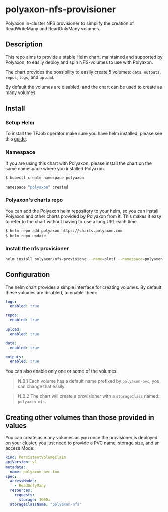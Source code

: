 # polyaxon-nfs-provisioner

Polyaxon in-cluster NFS provisioner to simplify the creation of ReadWriteMany and ReadOnlyMany volumes.


## Description

This repo aims to provide a stable Helm chart, maintained and supported by Polyaxon, to easily deploy and spin NFS-volumes to use with Polyaxon.

The chart provides the possibility to easily create 5 volumes: `data`, `outputs`, `repos`, `logs`, and `upload`. 

By default the volumes are disabled, and the chart can be used to create as many volumes.

## Install

### Setup Helm

To install the TFJob operator make sure you have helm installed, please see this [guide](https://docs.polyaxon.com/guides/setup-helm/).

### Namespace

If you are using this chart with Polyaxon, please install the chart on the same namespace where you installed Polyaxon.

```bash
$ kubectl create namespace polyaxon

namespace "polyaxon" created
```

### Polyaxon's charts repo

You can add the Polyaxon helm repository to your helm, so you can install Polyaxon and other charts provided by Polyaxon from it. 
This makes it easy to refer to the chart without having to use a long URL each time.

```bash
$ helm repo add polyaxon https://charts.polyaxon.com
$ helm repo update
```

### Install the nfs provisioner

```bash
helm install polyaxon/nfs-provisione --name=plxtf --namespace=polyaxon
```


## Configuration

The helm chart provides a simple interface for creating volumes. By default these volumes are disabled, to enable them:

```yaml
logs:
  enabled: true

repos:
  enabled: true

upload:
  enabled: true

data:
  enabled: true

outputs:
  enabled: true
```

You can also enable only one or some of the volumes.

> N.B.1 Each volume has a default name prefixed by `polyaxon-pvc`, you can change that easily.

> N.B.2 The chart will create a provisioner with a `storageClass` named: `polyaxon-nfs`.

## Creating other volumes than those provided in values

You can create as many volumes as you once the provisioner is deployed on your cluster, you just need to provide a PVC name, storage size, and an access Mode:

```yaml
kind: PersistentVolumeClaim
apiVersion: v1
metadata:
  name: polyaxon-pvc-foo
spec:
  accessModes:
    - ReadOnlyMany
  resources:
    requests:
      storage: 100Gi
  storageClassName: "polyaxon-nfs" 
```

